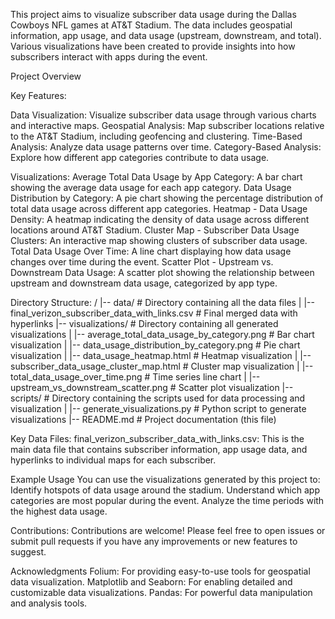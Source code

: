 This project aims to visualize subscriber data usage during the Dallas Cowboys NFL games at AT&T Stadium. The data includes geospatial information, app usage, and data usage (upstream, downstream, and total). Various visualizations have been created to provide insights into how subscribers interact with apps during the event.

Project Overview

Key Features: 

Data Visualization: Visualize subscriber data usage through various charts and interactive maps. 
Geospatial Analysis: Map subscriber locations relative to the AT&T Stadium, including geofencing and clustering. 
Time-Based Analysis: Analyze data usage patterns over time. 
Category-Based Analysis: Explore how different app categories contribute to data usage.

Visualizations: 
Average Total Data Usage by App Category: A bar chart showing the average data usage for each app category. 
Data Usage Distribution by Category: A pie chart showing the percentage distribution of total data usage across different app categories. 
Heatmap - Data Usage Density: A heatmap indicating the density of data usage across different locations around AT&T Stadium. 
Cluster Map - Subscriber Data Usage Clusters: An interactive map showing clusters of subscriber data usage. 
Total Data Usage Over Time: A line chart displaying how data usage changes over time during the event. 
Scatter Plot - Upstream vs. Downstream Data Usage: A scatter plot showing the relationship between upstream and downstream data usage, categorized by app type.

Directory Structure: / |-- data/ # Directory containing all the data files | |-- final_verizon_subscriber_data_with_links.csv # Final merged data with hyperlinks |-- visualizations/ # Directory containing all generated visualizations | |-- average_total_data_usage_by_category.png # Bar chart visualization | |-- data_usage_distribution_by_category.png # Pie chart visualization | |-- data_usage_heatmap.html # Heatmap visualization | |-- subscriber_data_usage_cluster_map.html # Cluster map visualization | |-- total_data_usage_over_time.png # Time series line chart | |-- upstream_vs_downstream_scatter.png # Scatter plot visualization |-- scripts/ # Directory containing the scripts used for data processing and visualization | |-- generate_visualizations.py # Python script to generate visualizations |-- README.md # Project documentation (this file)

Key Data Files: 
final_verizon_subscriber_data_with_links.csv: This is the main data file that contains subscriber information, app usage data, and hyperlinks to individual maps for each subscriber.

Example Usage You can use the visualizations generated by this project to:
Identify hotspots of data usage around the stadium. Understand which app categories are most popular during the event. Analyze the time periods with the highest data usage.

Contributions: Contributions are welcome! Please feel free to open issues or submit pull requests if you have any improvements or new features to suggest.

Acknowledgments
Folium: For providing easy-to-use tools for geospatial data visualization. 
Matplotlib and Seaborn: For enabling detailed and customizable data visualizations. 
Pandas: For powerful data manipulation and analysis tools.
